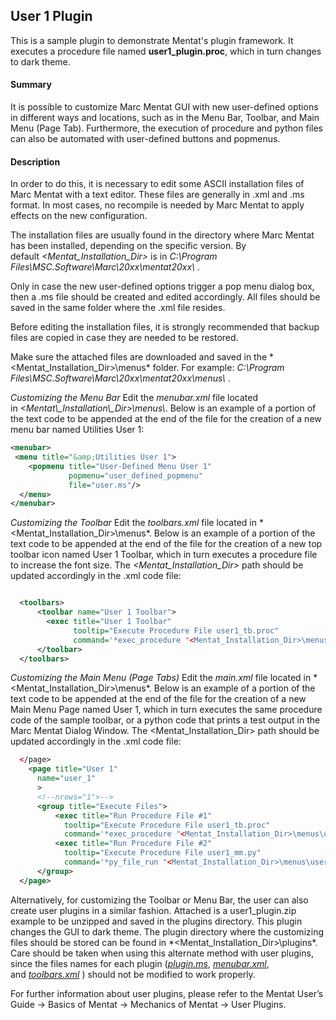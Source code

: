 
## User 1 Plugin

This is a sample plugin to demonstrate Mentat's plugin framework. 
It executes a procedure file named **user1_plugin.proc**, which in turn changes to dark theme.

#### Summary

It is possible to customize Marc Mentat GUI with new user-defined options in different ways and locations, such as in the Menu Bar, Toolbar, and Main Menu (Page Tab). Furthermore, the execution of procedure and python files can also be automated with user-defined buttons and popmenus.

#### Description

In order to do this, it is necessary to edit some ASCII installation files of Marc Mentat with a text editor. These files are generally in .xml and .ms format. In most cases, no recompile is needed by Marc Mentat to apply effects on the new configuration.

The installation files are usually found in the directory where Marc Mentat has been installed, depending on the specific version. 
By default *<Mentat\_Installation\_Dir>* is in *C:\\Program Files\\MSC.Software\\Marc\\20xx\\mentat20xx\\* .

Only in case the new user-defined options trigger a pop menu dialog box, then a .ms file should be created and edited accordingly. All files should be saved in the same folder where the .xml file resides. 

Before editing the installation files, it is strongly recommended that backup files are copied in case they are needed to be restored.

Make sure the attached files are downloaded and saved in the *<Mentat\_Installation\_Dir>\menus\* folder. For example: *C:\\Program Files\\MSC.Software\\Marc\\20xx\\mentat20xx\\menus\\* .

*Customizing the Menu Bar*
Edit the *menubar.xml* file located in *<Mentat\\_Installation\\_Dir>\menus\\*. Below is an example of a portion of the text code to be appended at the end of the file for the creation of a new menu bar named Utilities User 1:



```xml 
<menubar>
 <menu title="&amp;Utilities User 1">
    <popmenu title="User-Defined Menu User 1"
             popmenu="user_defined_popmenu"
             file="user.ms"/>
  </menu>
</menubar>
```

*Customizing the Toolbar*
Edit the *toolbars.xml* file located in *<Mentat\_Installation\_Dir>\menus\*. Below is an example of a portion of the text code to be appended at the end of the file for the creation of a new top toolbar icon named User 1 Toolbar, which in turn executes a procedure file to increase the font size. The *<Mentat\_Installation\_Dir>* path should be updated accordingly in the .xml code file:

```xml 

  <toolbars>
      <toolbar name="User 1 Toolbar">
        <exec title="User 1 Toolbar"
              tooltip="Execute Procedure File user1_tb.proc"
              command='*exec_procedure "<Mentat_Installation_Dir>\menus\user1_tb.proc"'/>
      </toolbar>
  </toolbars>
```

*Customizing the Main Menu (Page Tabs)*
Edit the *main.xml* file located in *<Mentat\_Installation\_Dir>\menus\*. Below is an example of a portion of the text code to be appended at the end of the file for the creation of a new Main Menu Page named User 1, which in turn executes the same procedure code of the sample toolbar, or a python code that prints a test output in the Marc Mentat Dialog Window. The <Mentat\_Installation\_Dir> path should be updated accordingly in the .xml code file:

```xml 
  </page>
    <page title="User 1"
      name="user_1"
      >
      <!--nrows="1">-->
      <group title="Execute Files">
          <exec title="Run Procedure File #1"
            tooltip="Execute Procedure File user1_tb.proc"
            command='*exec_procedure "<Mentat_Installation_Dir>\menus\user1_tb.proc"'/>
          <exec title="Run Procedure File #2"
            tooltip="Execute Procedure File user1_mm.py"
            command='*py_file_run "<Mentat_Installation_Dir>\menus\user1_mm.py"'/>
      </group>
  </page>
```


Alternatively, for customizing the Toolbar or Menu Bar, the user can also create user plugins in a similar fashion. Attached is a user1\_plugin.zip example to be unzipped and saved in the plugins directory. This plugin changes the GUI to dark theme. The plugin directory where the customizing files should be stored can be found in *<Mentat\_Installation\_Dir>\plugins\*. Care should be taken when using this alternate method with user plugins, since the files names for each plugin ([*plugin.ms*](plugin.ms), [*menubar.xml*](menubar.xml), and [*toolbars.xml*](toolbars.xml) ) should not be modified to work properly.

For further information about user plugins, please refer to the Mentat User’s Guide -> Basics of Mentat -> Mechanics of Mentat -> User Plugins.
